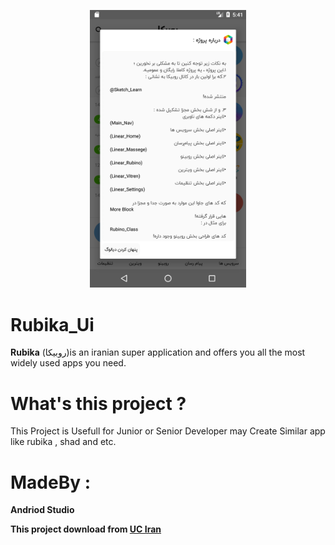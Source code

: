 <p align="center"><img src="https://github.com/SajjadSabzkar/Rubika_Ui/blob/main/Screenshot_1.png" width="250"></p>


# Rubika_Ui
**Rubika** (روبیکا)is an iranian super application and offers you all the most widely used apps you need.

# What's this project ?
This Project is Usefull for Junior or Senior Developer may Create Similar  app like rubika , shad and etc.

# MadeBy : 
**Andriod Studio**

**This project download from [UC Iran](https://uciran.ir/23578-1-1.html)**